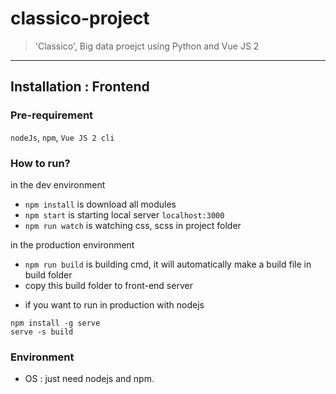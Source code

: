 # classico-project
> 'Classico', Big data proejct using Python and Vue JS 2

---
## Installation : Frontend

### Pre-requirement

`nodeJs`, `npm`, `Vue JS 2 cli`

### How to run?

in the dev environment
* `npm install` is download all modules
* `npm start` is starting local server `localhost:3000`
* `npm run watch` is watching css, scss in project folder

in the production environment
* `npm run build` is building cmd, it will automatically make a build file in build folder
* copy this build folder to front-end server

- if you want to run in production with nodejs

```
npm install -g serve
serve -s build
```

### Environment
- OS : just need nodejs and npm.
